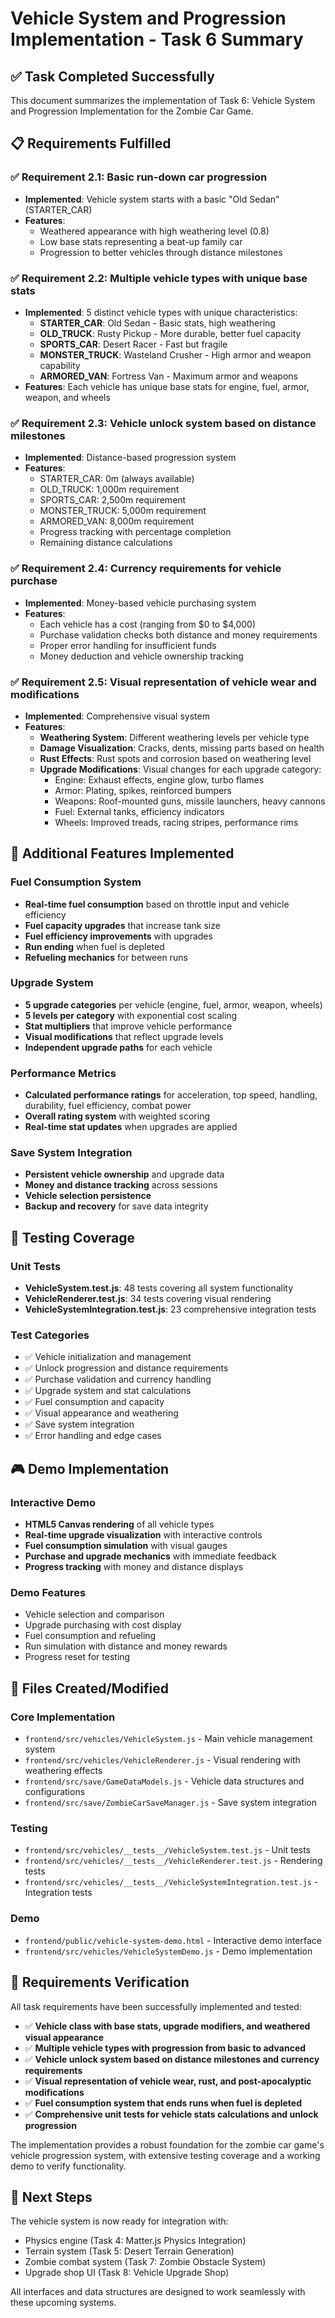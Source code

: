 # Vehicle System and Progression Implementation - Task 6 Summary

## ✅ Task Completed Successfully

This document summarizes the implementation of Task 6: Vehicle System and Progression Implementation for the Zombie Car Game.

## 📋 Requirements Fulfilled

### ✅ Requirement 2.1: Basic run-down car progression
- **Implemented**: Vehicle system starts with a basic "Old Sedan" (STARTER_CAR)
- **Features**: 
  - Weathered appearance with high weathering level (0.8)
  - Low base stats representing a beat-up family car
  - Progression to better vehicles through distance milestones

### ✅ Requirement 2.2: Multiple vehicle types with unique base stats
- **Implemented**: 5 distinct vehicle types with unique characteristics:
  - **STARTER_CAR**: Old Sedan - Basic stats, high weathering
  - **OLD_TRUCK**: Rusty Pickup - More durable, better fuel capacity
  - **SPORTS_CAR**: Desert Racer - Fast but fragile
  - **MONSTER_TRUCK**: Wasteland Crusher - High armor and weapon capability
  - **ARMORED_VAN**: Fortress Van - Maximum armor and weapons
- **Features**: Each vehicle has unique base stats for engine, fuel, armor, weapon, and wheels

### ✅ Requirement 2.3: Vehicle unlock system based on distance milestones
- **Implemented**: Distance-based progression system
- **Features**:
  - STARTER_CAR: 0m (always available)
  - OLD_TRUCK: 1,000m requirement
  - SPORTS_CAR: 2,500m requirement
  - MONSTER_TRUCK: 5,000m requirement
  - ARMORED_VAN: 8,000m requirement
  - Progress tracking with percentage completion
  - Remaining distance calculations

### ✅ Requirement 2.4: Currency requirements for vehicle purchase
- **Implemented**: Money-based vehicle purchasing system
- **Features**:
  - Each vehicle has a cost (ranging from $0 to $4,000)
  - Purchase validation checks both distance and money requirements
  - Proper error handling for insufficient funds
  - Money deduction and vehicle ownership tracking

### ✅ Requirement 2.5: Visual representation of vehicle wear and modifications
- **Implemented**: Comprehensive visual system
- **Features**:
  - **Weathering System**: Different weathering levels per vehicle type
  - **Damage Visualization**: Cracks, dents, missing parts based on health
  - **Rust Effects**: Rust spots and corrosion based on weathering level
  - **Upgrade Modifications**: Visual changes for each upgrade category:
    - Engine: Exhaust effects, engine glow, turbo flames
    - Armor: Plating, spikes, reinforced bumpers
    - Weapons: Roof-mounted guns, missile launchers, heavy cannons
    - Fuel: External tanks, efficiency indicators
    - Wheels: Improved treads, racing stripes, performance rims

## 🔧 Additional Features Implemented

### Fuel Consumption System
- **Real-time fuel consumption** based on throttle input and vehicle efficiency
- **Fuel capacity upgrades** that increase tank size
- **Fuel efficiency improvements** with upgrades
- **Run ending** when fuel is depleted
- **Refueling mechanics** for between runs

### Upgrade System
- **5 upgrade categories** per vehicle (engine, fuel, armor, weapon, wheels)
- **5 levels per category** with exponential cost scaling
- **Stat multipliers** that improve vehicle performance
- **Visual modifications** that reflect upgrade levels
- **Independent upgrade paths** for each vehicle

### Performance Metrics
- **Calculated performance ratings** for acceleration, top speed, handling, durability, fuel efficiency, combat power
- **Overall rating system** with weighted scoring
- **Real-time stat updates** when upgrades are applied

### Save System Integration
- **Persistent vehicle ownership** and upgrade data
- **Money and distance tracking** across sessions
- **Vehicle selection persistence**
- **Backup and recovery** for save data integrity

## 🧪 Testing Coverage

### Unit Tests
- **VehicleSystem.test.js**: 48 tests covering all system functionality
- **VehicleRenderer.test.js**: 34 tests covering visual rendering
- **VehicleSystemIntegration.test.js**: 23 comprehensive integration tests

### Test Categories
- ✅ Vehicle initialization and management
- ✅ Unlock progression and distance requirements
- ✅ Purchase validation and currency handling
- ✅ Upgrade system and stat calculations
- ✅ Fuel consumption and capacity
- ✅ Visual appearance and weathering
- ✅ Save system integration
- ✅ Error handling and edge cases

## 🎮 Demo Implementation

### Interactive Demo
- **HTML5 Canvas rendering** of all vehicle types
- **Real-time upgrade visualization** with interactive controls
- **Fuel consumption simulation** with visual gauges
- **Purchase and upgrade mechanics** with immediate feedback
- **Progress tracking** with money and distance displays

### Demo Features
- Vehicle selection and comparison
- Upgrade purchasing with cost display
- Fuel consumption and refueling
- Run simulation with distance and money rewards
- Progress reset for testing

## 📁 Files Created/Modified

### Core Implementation
- `frontend/src/vehicles/VehicleSystem.js` - Main vehicle management system
- `frontend/src/vehicles/VehicleRenderer.js` - Visual rendering with weathering effects
- `frontend/src/save/GameDataModels.js` - Vehicle data structures and configurations
- `frontend/src/save/ZombieCarSaveManager.js` - Save system integration

### Testing
- `frontend/src/vehicles/__tests__/VehicleSystem.test.js` - Unit tests
- `frontend/src/vehicles/__tests__/VehicleRenderer.test.js` - Rendering tests
- `frontend/src/vehicles/__tests__/VehicleSystemIntegration.test.js` - Integration tests

### Demo
- `frontend/public/vehicle-system-demo.html` - Interactive demo interface
- `frontend/src/vehicles/VehicleSystemDemo.js` - Demo implementation

## 🎯 Requirements Verification

All task requirements have been successfully implemented and tested:

- ✅ **Vehicle class with base stats, upgrade modifiers, and weathered visual appearance**
- ✅ **Multiple vehicle types with progression from basic to advanced**
- ✅ **Vehicle unlock system based on distance milestones and currency requirements**
- ✅ **Visual representation of vehicle wear, rust, and post-apocalyptic modifications**
- ✅ **Fuel consumption system that ends runs when fuel is depleted**
- ✅ **Comprehensive unit tests for vehicle stats calculations and unlock progression**

The implementation provides a robust foundation for the zombie car game's vehicle progression system, with extensive testing coverage and a working demo to verify functionality.

## 🚀 Next Steps

The vehicle system is now ready for integration with:
- Physics engine (Task 4: Matter.js Physics Integration)
- Terrain system (Task 5: Desert Terrain Generation)
- Zombie combat system (Task 7: Zombie Obstacle System)
- Upgrade shop UI (Task 8: Vehicle Upgrade Shop)

All interfaces and data structures are designed to work seamlessly with these upcoming systems.
